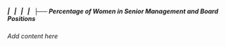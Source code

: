 ##### |   |   |   |   ├── Percentage of Women in Senior Management and Board Positions

*Add content here*